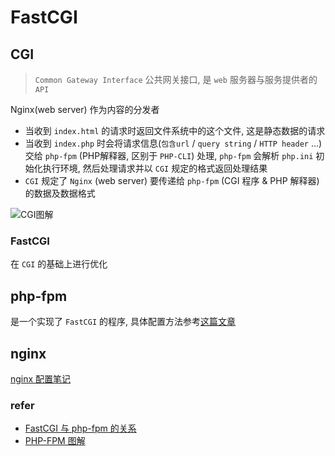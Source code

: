 # FastCGI

## CGI
> `Common Gateway Interface` 公共网关接口, 是 `web` 服务器与服务提供者的 `API`

Nginx(web server) 作为内容的分发者  
- 当收到 `index.html` 的请求时返回文件系统中的这个文件, 这是静态数据的请求  
- 当收到 `index.php` 时会将请求信息(`包含url` / `query string` / `HTTP header` ...)交给 `php-fpm` (PHP解释器, 区别于 `PHP-CLI`) 处理, `php-fpm` 会解析 `php.ini` 初始化执行环境, 然后处理请求并以 `CGI` 规定的格式返回处理结果
- `CGI` 规定了 `Nginx` (web server) 要传递给 `php-fpm` (CGI 程序 & PHP 解释器) 的数据及数据格式  

![CGI图解](https://images2015.cnblogs.com/blog/806469/201609/806469-20160927081047438-329876066.png)

### FastCGI
在 `CGI` 的基础上进行优化

## php-fpm
是一个实现了 `FastCGI` 的程序, 具体配置方法参考[这篇文章](/PHP/php-fpm.md)

## nginx
[nginx 配置笔记](/PHP/nginx.md) 

### refer
- [FastCGI 与 php-fpm 的关系](https://segmentfault.com/q/1010000000256516)
- [PHP-FPM 图解](https://www.cnblogs.com/iiiiher/p/5911419.html)
